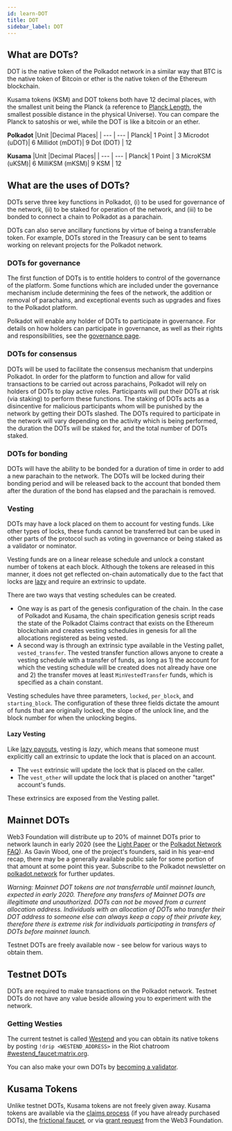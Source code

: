```yaml
---
id: learn-DOT
title: DOT
sidebar_label: DOT
---
```


## What are DOTs?

DOT is the native token of the Polkadot network in a similar way that BTC is the
native token of Bitcoin or ether is the native token of the Ethereum blockchain.

Kusama tokens (KSM) and DOT tokens both have 12 decimal places, with the smallest
unit being the Planck (a reference to [Planck Length](https://en.wikipedia.org/wiki/Planck_length),
the smallest possible distance in the physical Universe). You can compare the
Planck to satoshis or wei, while the DOT is like a bitcoin or an ether.

**Polkadot**
|Unit |Decimal Places|
| --- | --- |
Planck| 1
Point | 3
Microdot (uDOT)| 6
Millidot (mDOT)| 9
Dot (DOT) | 12

**Kusama**
|Unit |Decimal Places|
| --- | --- |
Planck| 1
Point | 3
MicroKSM (uKSM)| 6
MilliKSM (mKSM)| 9
KSM | 12


## What are the uses of DOTs?

DOTs serve three key functions in Polkadot, (i) to be used for governance of the network, (ii) to be staked for operation of the network, and (iii) to be bonded to connect a chain to Polkadot as a parachain.

DOTs can also serve ancillary functions by virtue of being a transferrable token. For example, DOTs stored in the Treasury can be sent to teams working on relevant projects for the Polkadot network.

### DOTs for governance

The first function of DOTs is to entitle holders to control of the governance of the platform. Some functions which are included under the governance mechanism include determining the fees of the network, the addition or removal of parachains, and exceptional events such as upgrades and fixes to the Polkadot platform.

Polkadot will enable any holder of DOTs to participate in governance. For details on how holders can participate in governance, as well as their rights and responsibilities, see the [governance page](learn-governance).

### DOTs for consensus

DOTs will be used to facilitate the consensus mechanism that underpins Polkadot. In order for the platform to function and allow for valid transactions to be carried out across parachains, Polkadot will rely on holders of DOTs to play active roles. Participants will put their DOTs at risk (via staking) to perform these functions. The staking of DOTs acts as a disincentive for malicious participants whom will be punished by the network by getting their DOTs slashed. The DOTs required to participate in the network will vary depending on the activity which is being performed, the duration the DOTs will be staked for, and the total number of DOTs staked.

### DOTs for bonding

DOTs will have the ability to be bonded for a duration of time in order to add a new parachain to the network. The DOTs will be locked during their bonding period and will be released back to the account that bonded them after the duration of the bond has elapsed and the parachain is removed.

### Vesting

DOTs may have a lock placed on them to account for vesting funds. Like other types
of locks, these funds cannot be transferred but can be used in other parts of
the protocol such as voting in governance or being staked as a validator or nominator.

Vesting funds are on a linear release schedule and unlock a constant number of
tokens at each block. Although the tokens are released in this manner,
it does not get reflected on-chain automatically due to the fact that locks are
[lazy](#lazy-vesting) and require an extrinsic to update.

There are two ways that vesting schedules can be created.

- One way is as part of the genesis configuration of the chain. In the case
of Polkadot and Kusama, the chain specification genesis script reads the
state of the Polkadot Claims contract that exists on the Ethereum blockchain and
creates vesting schedules in genesis for all the allocations registered as being
vested.
- A second way is through an extrinsic type available in the Vesting pallet,
`vested_transfer`. The vested transfer function allows anyone to create a 
vesting schedule with a transfer of funds, as long as 1) the account
for which the vesting schedule will be created does not already have one and 2)
the transfer moves at least `MinVestedTransfer` funds, which is specified as a 
chain constant.

Vesting schedules have three parameters, `locked`, `per_block`, and `starting_block`.
The configuration of these three fields dictate the amount of funds that are
originally locked, the slope of the unlock line, and the block number for when
the unlocking begins. 

#### Lazy Vesting

Like [lazy payouts](learn-lazy-payouts), vesting is _lazy_, which means that
someone must explicitly call an extrinsic to update the lock that is placed on
an account.

- The `vest` extrinsic will update the lock that is placed on the caller. 
- The `vest_other` will update the lock that is placed on another "target" account's funds.

These extrinsics are exposed from the Vesting pallet.

## Mainnet DOTs

Web3 Foundation will distribute up to 20% of mainnet DOTs prior to network launch in early 2020 (see the [Light Paper](https://polkadot.network/Polkadot-lightpaper.pdf) or the [Polkadot Network FAQ](https://polkadot.network/faq/)). As Gavin Wood, one of the project's founders, said in his year-end recap, there may be a generally available public sale for some portion of that amount at some point this year. Subscribe to the Polkadot newsletter on [polkadot.network](https://polkadot.network/) for further updates.

_Warning: Mainnet DOT tokens are not transferrable until mainnet launch, expected in early 2020. Therefore any transfers of Mainnet DOTs are illegitimate and unauthorized. DOTs can not be moved from a current allocation address. Individuals with an allocation of DOTs who transfer their DOT address to someone else can always keep a copy of their private key, therefore there is extreme risk for individuals participating in transfers of DOTs before mainnet launch._

Testnet DOTs are freely available now - see below for various ways to obtain them.

## Testnet DOTs
DOTs are required to make transactions on the Polkadot network. Testnet DOTs do not have any value beside allowing you to experiment with the network.

### Getting Westies

The current testnet is called [Westend](maintain-networks#westend-test-network) and you can obtain its native tokens by posting `!drip <WESTEND_ADDRESS>` in the Riot chatroom [#westend_faucet:matrix.org](https://riot.w3f.tech/#westend_faucet:matrix.org).

You can also make your own DOTs by [becoming a validator](maintain-validator).

## Kusama Tokens

Unlike testnet DOTs, Kusama tokens are not freely given away. Kusama tokens are available via the [claims process](https://claim.kusama.network/) (if you have already purchased DOTs), the [frictional faucet](https://guide.kusama.network/en/latest/start/faucet/), or via [grant request](http://grants.web3.foundation) from the Web3 Foundation.
